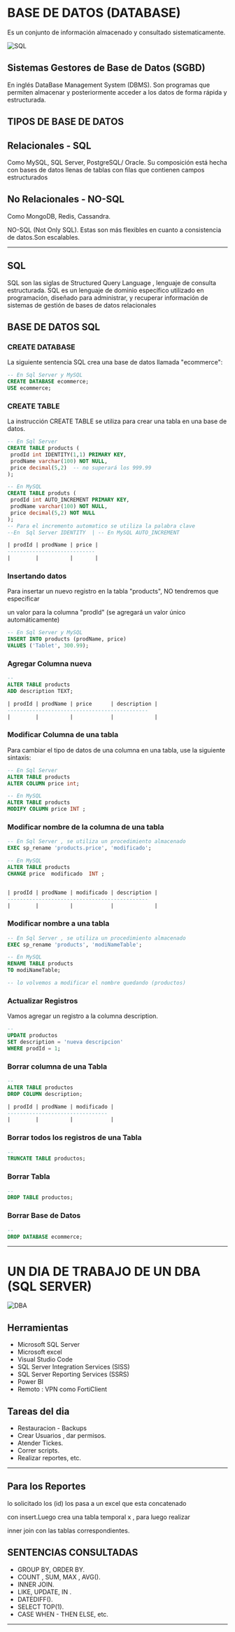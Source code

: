 # BASE DE DATOS (DATABASE)
Es un conjunto de información almacenado y consultado sistematicamente.


![SQL](https://bit.ly/3aO4xRD)

## Sistemas Gestores de Base de Datos (SGBD)
En inglés DataBase Management System (DBMS).
Son programas que permiten almacenar y posteriormente acceder a los datos
de forma rápida y estructurada.

## TIPOS DE BASE DE DATOS
## Relacionales - SQL
Como MySQL, SQL Server, PostgreSQL/ Oracle.
Su composición está hecha con bases de datos llenas de tablas con filas que 
contienen campos estructurados

## No Relacionales - NO-SQL
Como MongoDB, Redis, Cassandra.

NO-SQL (Not Only SQL). Estas son más flexibles en cuanto a consistencia 
de datos.Son escalables.

***
## SQL
SQL son las siglas de Structured Query Language , lenguaje de 
consulta estructurada.
SQL es un lenguaje de dominio específico utilizado en programación, 
diseñado para administrar, y recuperar información de sistemas de 
gestión de bases de datos relacionales

## BASE DE DATOS SQL

### CREATE DATABASE
La siguiente sentencia SQL crea una base de datos llamada "ecommerce":

```sql
-- En Sql Server y MySQL
CREATE DATABASE ecommerce;
USE ecommerce;

```

### CREATE TABLE
La instrucción CREATE TABLE se utiliza para crear una tabla en una base de datos.

```sql
-- En Sql Server 
CREATE TABLE products (
 prodId int IDENTITY(1,1) PRIMARY KEY,
 prodName varchar(100) NOT NULL,
 price decimal(5,2)  -- no superará los 999.99
);

-- En MySQL
CREATE TABLE produts (
 prodId int AUTO_INCREMENT PRIMARY KEY,
 prodName varchar(100) NOT NULL,
 price decimal(5,2) NOT NULL
);
-- Para el incremento automatico se utiliza la palabra clave
--En  Sql Server IDENTITY  | -- En MySQL AUTO_INCREMENT

| prodId | prodName | price |
----------------------------
|        |          |       |    
```
### Insertando datos
Para insertar un nuevo registro en la tabla "products", NO tendremos que especificar 

un valor para la columna "prodId" (se agregará un valor único automáticamente)
```sql
-- En Sql Server y MySQL
INSERT INTO products (prodName, price) 
VALUES ('Tablet', 300.99);

```
### Agregar Columna nueva  

```sql
-- 
ALTER TABLE products
ADD description TEXT;

| prodId | prodName | price      | description |
---------------------------------------------  
|        |          |            |             |
```
### Modificar Columna de una tabla
Para cambiar el tipo de datos de una columna en una tabla, use la siguiente sintaxis:

```sql
-- En Sql Server
ALTER TABLE products
ALTER COLUMN price int;

-- En MySQL
ALTER TABLE products
MODIFY COLUMN price INT ;
```

### Modificar nombre de la columna de una tabla

```sql
-- En Sql Server , se utiliza un procedimiento almacenado
EXEC sp_rename 'products.price', 'modificado';

-- En MySQL
ALTER TABLE products
CHANGE price  modificado  INT ;


| prodId | prodName | modificado | description |
---------------------------------------------  
|        |          |            |             |

```

### Modificar nombre a una  tabla

```sql
-- En Sql Server , se utiliza un procedimiento almacenado
EXEC sp_rename 'products', 'modiNameTable';

-- En MySQL
RENAME TABLE products 
TO modiNameTable;

-- lo volvemos a modificar el nombre quedando (productos)

```

### Actualizar Registros
Vamos agregar un registro a la columna description.
```sql
-- 
UPDATE productos 
SET description = 'nueva descripcion'
WHERE prodId = 1;
```

### Borrar columna de una Tabla 

```sql
-- 
ALTER TABLE productos 
DROP COLUMN description;

| prodId | prodName | modificado | 
--------------------------------
|        |          |            |            

```
### Borrar todos los registros de una Tabla 

```sql
--
TRUNCATE TABLE productos;
```

### Borrar Tabla 

```sql
--
DROP TABLE productos;
```


### Borrar Base de Datos

```sql
--
DROP DATABASE ecommerce;
```

***

# UN DIA DE TRABAJO DE UN DBA (SQL SERVER) 

![DBA](https://bit.ly/3aSRmz2)

## Herramientas
* Microsoft SQL Server
* Microsoft excel
* Visual Studio Code
* SQL Server Integration Services (SISS)
* SQL Server Reporting Services (SSRS)
* Power BI
* Remoto : VPN como FortiClient

## Tareas del dia
* Restauracion - Backups
* Crear Usuarios , dar permisos.
* Atender Tickes.
* Correr scripts.
* Realizar reportes, etc.

***
## Para los Reportes
lo solicitado los (id) los pasa a un excel que esta concatenado 

con insert.Luego crea una tabla temporal x , para luego realizar 

inner join con las tablas correspondientes.

## SENTENCIAS CONSULTADAS
* GROUP BY, ORDER BY.
* COUNT , SUM, MAX , AVG().
* INNER JOIN.
* LIKE, UPDATE, IN .
* DATEDIFF().
* SELECT TOP(1).
* CASE WHEN - THEN ELSE, etc.

*** 

```sql

```
